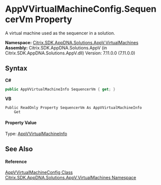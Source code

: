 # AppVVirtualMachineConfig.SequencerVm Property 
 

A virtual machine used as the sequencer in a solution.

**Namespace:**&nbsp;[Citrix.SDK.AppDNA.Solutions.AppV.VirtualMachines](8e922e14-e318-4969-a8ff-48cbad35adbf.md)<br />**Assembly:**&nbsp;Citrix.SDK.AppDNA.Solutions.AppV (in Citrix.SDK.AppDNA.Solutions.AppV.dll) Version: 7.11.0.0 (7.11.0.0)

## Syntax

**C#**
```csharp
public AppVVirtualMachineInfo SequencerVm { get; }
```

**VB**
```vbnet
Public ReadOnly Property SequencerVm As AppVVirtualMachineInfo
	Get
```


#### Property Value
Type: <a href="0fbd9168-0e0e-5a9b-9702-d8faabbd5052">AppVVirtualMachineInfo</a>

## See Also


#### Reference
<a href="9cd60ac7-2743-04e8-4529-aa98afc88a94">AppVVirtualMachineConfig Class</a><br /><a href="8e922e14-e318-4969-a8ff-48cbad35adbf">Citrix.SDK.AppDNA.Solutions.AppV.VirtualMachines Namespace</a><br />
